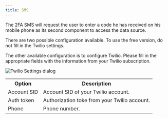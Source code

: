 ```yaml
---
title: SMS
---
```

The 2FA SMS will request the user to enter a code he has received on his mobile phone as its second component to access the data source.  

There are two possible configuration available. To use the free version, do not fill in the Twilio settings.  

The other available configuration is to configure Twilio. Please fill in the appropriate fields with the information from your Twilio subscription.  

![Twilio Settings dialog](/img/en/server/ServerOp8136.png) 

<table>
	<tr>
		<th>
Option 
		</th>
		<th>
Description 
		</th>
	</tr>
	<tr>
		<td>
Account SID 
		</td>
		<td>
Account SID of your Twilio account. 
		</td>
	</tr>
	<tr>
		<td>
Auth token 
		</td>
		<td>
Authorization toke from your Twilio account. 
		</td>
	</tr>
	<tr>
		<td>
Phone 
		</td>
		<td>
Phone number. 
		</td>
	</tr>
</table>


